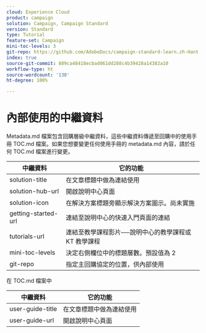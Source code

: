 ```yaml
---
cloud: Experience Cloud
product: campaign
solution: Campaign, Campaign Standard
version: Standard
type: Tutorial
feature-set: Campaign
mini-toc-levels: 3
git-repo: https://github.com/AdobeDocs/campaign-standard-learn.zh-Hant
index: true
source-git-commit: 809ca48418ecbad061dd288c4b39428a14382a10
workflow-type: ht
source-wordcount: '130'
ht-degree: 100%

---
```



# 內部使用的中繼資料

Metadata.md 檔案包含回購層級中繼資料，這些中繼資料傳遞至回購中的使用手冊 TOC.md 檔案。如果您想要變更任何使用手冊的 metadata.md 內容，請於任何 TOC.md 檔案進行變更。

| 中繼資料 | 它的功能 |
|--- |--- |
| solution-title | 在文章標題中做為連結使用 |
| solution-hub-url | 開啟說明中心頁面 |
| solution-icon | 在解決方案標題旁顯示解決方案圖示。尚未實施 |
| getting-started-url | 連結至說明中心的快速入門頁面的連結 |
| tutorials-url | 連結至教學課程影片──說明中心的教學課程或 KT 教學課程 |
| mini-toc-levels | 決定右側欄位中的標題層數。預設值為 2 |
| git-repo | 指定主回購協定的位置，供內部使用 |

在 TOC.md 檔案中

| 中繼資料 | 它的功能 |
|--- |--- |
| user-guide-title | 在文章標題中做為連結使用 |
| user-guide-url | 開啟說明中心頁面 |
